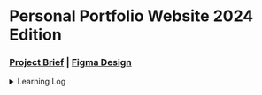 # Personal Portfolio Website 2024 Edition

### [Project Brief](https://docs.google.com/document/d/1xX3JyhCoY1ZcdFDHziUkMAU3QRtyvLnhaLeK502Ml9o/edit?usp=sharing) | [Figma Design](https://www.figma.com/file/vvyBG2wZJKSlHk0ZiEVzrd/Personal-Portfolio-Website-2024?type=design&node-id=5%3A25&mode=design&t=0Yfu1uf0oAzN5K2X-1)

<details>
<summary>Learning Log</summary>
<br>

<details>
  <summary>Project Management</summary>
<br>
  
  - Making a project brief.
  - Separation of concerns to different team member roles.
  - Using GitHub projects more effectively.
    - Separating the backlog into swimlanes based on team member roles.
    - Setting up priority, size, role, and roadmap views.
  - Agile Methodology.
    - Recognizing that project requirements can change over time. Avoid making concrete decisions and always overestimate based on historical data at the start when you know understand the least about the project (Cone of uncertainty).
    - Working in sprints.
    - Avoiding multitasking.
    - The only measure of progress is working software.
    - Let the team make the decisions.

  
  </details>

<details>
  <summary>UI/UX Design</summary>
<br>
  
  - Doing UX research and identifying user groups.
  - Making low-fidelity and high-fidelity wireframes.
  - Gathering inspiration from [UI Patterns](https://ui-patterns.com/), [Tuk](https://tuk.dev/), [Awwards](https://www.awwwards.com/), and [Dribbble](https://dribbble.com/).
  - Using components with properties, variables, styles, and auto layout.
  - Making glassmorphic components.
  - Creating a color palette based on standardized tailwind colors.
  - Creating a UI Kit and building components on top of it.
  - Iterating on past designs and coming up with different variations to compare side-by-side.

  </details>

  <details>
  <summary>Front-End Development</summary>
<br>

  - Using TypeScript properly (Primitive types, function types, complex types, union types, type narrowing, object types/interfaces, type extensions, type nesting).
  -   

  </details>

  <details>
  <summary>Back-End Development</summary>
<br>
    
- Containerizing on Docker.

  </details>

</details>
